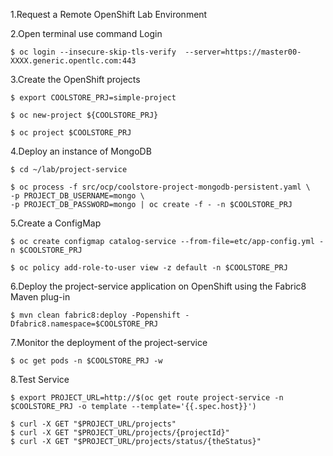 1.Request a Remote OpenShift Lab Environment

2.Open terminal use command Login

```
$ oc login --insecure-skip-tls-verify  --server=https://master00-XXXX.generic.opentlc.com:443
```

3.Create the OpenShift projects

```
$ export COOLSTORE_PRJ=simple-project

$ oc new-project ${COOLSTORE_PRJ}

$ oc project $COOLSTORE_PRJ

```

4.Deploy an instance of MongoDB

```
$ cd ~/lab/project-service

$ oc process -f src/ocp/coolstore-project-mongodb-persistent.yaml \
-p PROJECT_DB_USERNAME=mongo \
-p PROJECT_DB_PASSWORD=mongo | oc create -f - -n $COOLSTORE_PRJ
```

5.Create a ConfigMap

```
$ oc create configmap catalog-service --from-file=etc/app-config.yml -n $COOLSTORE_PRJ

$ oc policy add-role-to-user view -z default -n $COOLSTORE_PRJ
```


6.Deploy the project-service application on OpenShift using the Fabric8 Maven plug-in

```
$ mvn clean fabric8:deploy -Popenshift -Dfabric8.namespace=$COOLSTORE_PRJ
```

7.Monitor the deployment of the project-service

```
$ oc get pods -n $COOLSTORE_PRJ -w
```

8.Test Service

```
$ export PROJECT_URL=http://$(oc get route project-service -n $COOLSTORE_PRJ -o template --template='{{.spec.host}}')

$ curl -X GET "$PROJECT_URL/projects"
$ curl -X GET "$PROJECT_URL/projects/{projectId}"
$ curl -X GET "$PROJECT_URL/projects/status/{theStatus}"

```